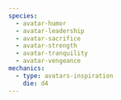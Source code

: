 ```yaml
---
species:
  - avatar-humor
  - avatar-leadership
  - avatar-sacrifice
  - avatar-strength
  - avatar-tranquility
  - avatar-vengeance
mechanics:
  - type: avatars-inspiration
    die: d4
---
```

